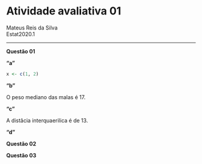 Atividade avaliativa 01
================
Mateus Reis da Silva </br>
Estat2020.1

------------------------------------------------------------------------

**Questão 01**

**“a”**

``` r
x <- c(1, 2)
```

**“b”**

O peso mediano das malas é 17.

**“c”**

A distâcia interquaerilica é de 13.

**“d”**

**Questão 02**

**Questão 03**

